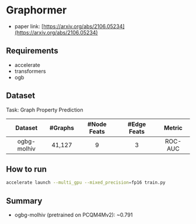 Graphormer
==============================

* paper link: [https://arxiv.org/abs/2106.05234](https://arxiv.org/abs/2106.05234)

## Requirements
- accelerate
- transformers
- ogb

## Dataset

Task: Graph Property Prediction

|   Dataset   | #Graphs | #Node Feats | #Edge Feats | Metric |
| :---------: | :-----: | :---------: | :---------: | :-----: |
| ogbg-molhiv | 41,127 |      9      |      3      | ROC-AUC |

How to run
----------

```bash
accelerate launch --multi_gpu --mixed_precision=fp16 train.py
```

## Summary

* ogbg-molhiv (pretrained on PCQM4Mv2): ~0.791
